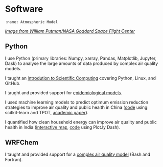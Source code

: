 # Software

```{image} images/model_crop.png
:name: Atmospheric Model
```
[*Image from William Putman/NASA Goddard Space Flight Center*](https://www.nasa.gov/content/a-portrait-of-global-winds)  

## Python

I use Python (primary libraries: Numpy, xarray, Pandas, Matplotlib, Jupyter, Dask) to analyse the large amounts of data produced by complex air quality models.  

I taught an [Introdution to Scientific Computing](https://www.lukeconibear.com/introduction_to_scientific_computing/index.html) covering Python, Linux, and GitHub.  

I taught and provided support for [epidemiological models](https://github.com/lukeconibear/health_impact_assessment).  

I used machine learning models to predict optimum emission reduction strategies to improve air quality and public health in China ([code](https://github.com/lukeconibear/emulator) using scitkit-learn and TPOT, [academic paper](https://doi.org/10.1029/2021GH000391)).  

I quantified how clean household energy can improve air quality and public health in India ([interactive map](https://bag.leeds.ac.uk/projects/air-quality-in-asia/household-energy-and-air-quality-in-india/), [code](https://github.com/lukeconibear/Conibear_et-al_2020_ERL_dash-app) using Plot.ly Dash).  

## WRFChem

I taught and provided support for a [complex air quality model](https://wrfchem-leeds.github.io/WRFotron/) (Bash and Fortran).  
